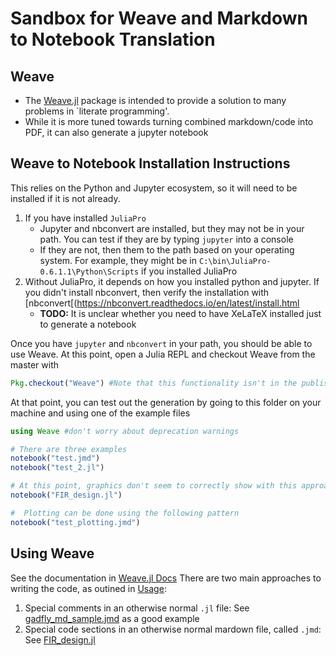 # Sandbox for Weave and Markdown to Notebook Translation

##  Weave

- The [Weave.jl](https://github.com/mpastell/Weave.jl) package is intended to provide a solution to many problems in `literate programming'.
- While it is more tuned towards turning combined markdown/code into PDF, it can also generate a jupyter notebook

## Weave to Notebook Installation Instructions
 This relies on the Python and Jupyter ecosystem, so it will need to be installed if it is not already.

1. If you have installed `JuliaPro`
    - Jupyter and nbconvert are installed, but they may not be in your path.  You can test if they are by typing `jupyter` into a console
    - If they are not, then them to the path based on your operating system.  For example, they might be in `C:\bin\JuliaPro-0.6.1.1\Python\Scripts` if you installed JuliaPro
1. Without JuliaPro, it depends on how you installed python and jupyter.  If you didn't install nbconvert, then verify the installation with [nbconvert[(https://nbconvert.readthedocs.io/en/latest/install.html
    - **TODO:** It is unclear whether you need to have XeLaTeX installed just to generate a notebook

Once you have `jupyter` and `nbconvert` in your path, you should be able to use Weave.  At this point, open a Julia REPL and checkout Weave from the master with
```julia
Pkg.checkout("Weave") #Note that this functionality isn't in the published version yet
```

At that point, you can test out the generation by going to this folder on your machine and using one of the example files
```julia
using Weave #don't worry about deprecation warnings

# There are three examples
notebook("test.jmd")
notebook("test_2.jl")

# At this point, graphics don't seem to correctly show with this approach, but the rest should run.
notebook("FIR_design.jl")

#  Plotting can be done using the following pattern
notebook("test_plotting.jmd")
```

## Using Weave
See the documentation in [Weave.jl Docs](http://weavejl.mpastell.com/stable/)  There are two main approaches to writing the code, as outined in [Usage](http://weavejl.mpastell.com/stable/usage/):

1. Special comments in an otherwise normal `.jl` file:  See [gadfly_md_sample.jmd](https://raw.githubusercontent.com/mpastell/Weave.jl/master/examples/gadfly_md_sample.jmd) as a good example
1. Special code sections in an otherwise normal mardown file, called `.jmd`:  See [FIR_design.jl](https://github.com/mpastell/Weave.jl/blob/master/examples/FIR_design.jl)